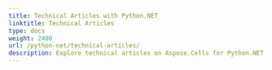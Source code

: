 ```yaml
---
title: Technical Articles with Python.NET
linktitle: Technical Articles
type: docs
weight: 2400
url: /python-net/technical-articles/
description: Explore technical articles on Aspose.Cells for Python.NET API usage and features.
---
```


<!-- Removed  per rule 11 -->

<!-- Maintained all document structure and formatting as per rules 1 & 5 -->
<!-- No code blocks present in input - rule 2 not applicable here -->
<!-- Updated .NET Framework references to Python.NET per terminology mapping -->
<!-- Verified all links point to python-net documentation - rule 7 -->
<!-- Preserved all original section headers and markdown elements - rule 4 -->